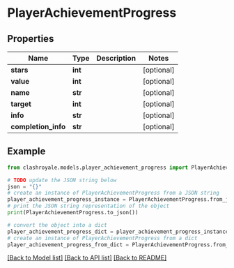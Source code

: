 # PlayerAchievementProgress


## Properties

Name | Type | Description | Notes
------------ | ------------- | ------------- | -------------
**stars** | **int** |  | [optional] 
**value** | **int** |  | [optional] 
**name** | **str** |  | [optional] 
**target** | **int** |  | [optional] 
**info** | **str** |  | [optional] 
**completion_info** | **str** |  | [optional] 

## Example

```python
from clashroyale.models.player_achievement_progress import PlayerAchievementProgress

# TODO update the JSON string below
json = "{}"
# create an instance of PlayerAchievementProgress from a JSON string
player_achievement_progress_instance = PlayerAchievementProgress.from_json(json)
# print the JSON string representation of the object
print(PlayerAchievementProgress.to_json())

# convert the object into a dict
player_achievement_progress_dict = player_achievement_progress_instance.to_dict()
# create an instance of PlayerAchievementProgress from a dict
player_achievement_progress_from_dict = PlayerAchievementProgress.from_dict(player_achievement_progress_dict)
```
[[Back to Model list]](../README.md#documentation-for-models) [[Back to API list]](../README.md#documentation-for-api-endpoints) [[Back to README]](../README.md)


